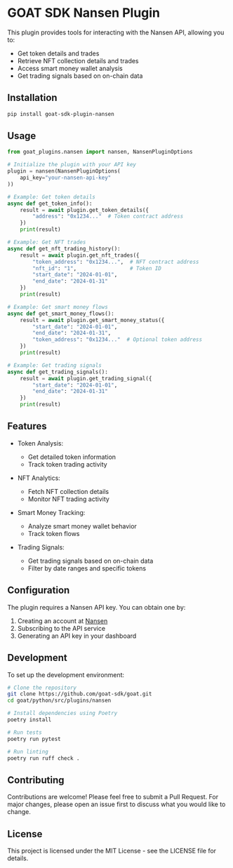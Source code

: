 # GOAT SDK Nansen Plugin

This plugin provides tools for interacting with the Nansen API, allowing you to:
- Get token details and trades
- Retrieve NFT collection details and trades
- Access smart money wallet analysis
- Get trading signals based on on-chain data

## Installation

```bash
pip install goat-sdk-plugin-nansen
```

## Usage

```python
from goat_plugins.nansen import nansen, NansenPluginOptions

# Initialize the plugin with your API key
plugin = nansen(NansenPluginOptions(
    api_key="your-nansen-api-key"
))

# Example: Get token details
async def get_token_info():
    result = await plugin.get_token_details({
        "address": "0x1234..."  # Token contract address
    })
    print(result)

# Example: Get NFT trades
async def get_nft_trading_history():
    result = await plugin.get_nft_trades({
        "token_address": "0x1234...",  # NFT contract address
        "nft_id": "1",                 # Token ID
        "start_date": "2024-01-01",
        "end_date": "2024-01-31"
    })
    print(result)

# Example: Get smart money flows
async def get_smart_money_flows():
    result = await plugin.get_smart_money_status({
        "start_date": "2024-01-01",
        "end_date": "2024-01-31",
        "token_address": "0x1234..."  # Optional token address
    })
    print(result)

# Example: Get trading signals
async def get_trading_signals():
    result = await plugin.get_trading_signal({
        "start_date": "2024-01-01",
        "end_date": "2024-01-31"
    })
    print(result)
```

## Features

- Token Analysis:
  - Get detailed token information
  - Track token trading activity
  
- NFT Analytics:
  - Fetch NFT collection details
  - Monitor NFT trading activity
  
- Smart Money Tracking:
  - Analyze smart money wallet behavior
  - Track token flows
  
- Trading Signals:
  - Get trading signals based on on-chain data
  - Filter by date ranges and specific tokens

## Configuration

The plugin requires a Nansen API key. You can obtain one by:
1. Creating an account at [Nansen](https://www.nansen.ai)
2. Subscribing to the API service
3. Generating an API key in your dashboard

## Development

To set up the development environment:

```bash
# Clone the repository
git clone https://github.com/goat-sdk/goat.git
cd goat/python/src/plugins/nansen

# Install dependencies using Poetry
poetry install

# Run tests
poetry run pytest

# Run linting
poetry run ruff check .
```

## Contributing

Contributions are welcome! Please feel free to submit a Pull Request. For major changes, please open an issue first to discuss what you would like to change.

## License

This project is licensed under the MIT License - see the LICENSE file for details.

